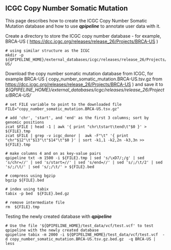 
## ICGC Copy Number Somatic Mutation

This page describes how to create the ICGC Copy Number Somatic Mutation database and how to use **_qpipeline_** to annotate user data with it.

Create a directory to store the ICGC copy number database - for example, BRCA-US ( https://dcc.icgc.org/releases/release_26/Projects/BRCA-US )
```
# using similar structure as the ICGC
mkdir -p ${QPIPELINE_HOME}/external_databases/icgc/releases/release_26/Projects/BRCA-US/
```
Download the copy number somatic mutation database from ICGC, for example BRCA-US ( copy_number_somatic_mutation.BRCA-US.tsv.gz from https://dcc.icgc.org/releases/release_26/Projects/BRCA-US ) and save it to _${QPIPELINE_HOME}/external_databases/icgc/releases/release_26/Projects/BRCA-US/_ 
```
# set FILE variable to point to the downloaded file
FILE="copy_number_somatic_mutation.BRCA-US.tsv.gz"

# add 'chr', 'start', and 'end' as the first 3 columns; sort by genomic positions
zcat $FILE | head -1 | awk '{ print "chr\tstart\tend\t"$0 }' > ${FILE}.tmp
zcat $FILE | grep -v icgc_donor |  awk -F"\t" '{ print "chr"$12"\t"$13"\t"$14"\t"$0 }' | sort -k1,1 -k2,2n -k3,3n >> ${FILE}.tmp  

# make columns 4 and on as key-value pairs
qpipeline txt -m 1500 -i ${FILE}.tmp | sed 's/\xD7/;/g' | sed 's/chr=//' | sed 's/start=//' | sed 's/end=//' | sed 's/;/\t/2' | sed 's/;/\t/' | sed 's/;/\t/' > ${FILE}.bed 

# compress using bgzip 
bgzip ${FILE}.bed  
  
# index using tabix
tabix -p bed  ${FILE}.bed.gz 

# remove intermediate file 
rm  ${FILE}.tmp
```
Testing the newly created database with **_qpipeline_**
```
# Use the file '${QPIPELINE_HOME}/test_data/vcf/test.vcf' to test qpipeline with the newly created database
qpipeline tabix -m 2000 -i ${QPIPELINE_HOME}/test_data/vcf/test.vcf  -d copy_number_somatic_mutation.BRCA-US.tsv.gz.bed.gz  -q BRCA-US | less
```
